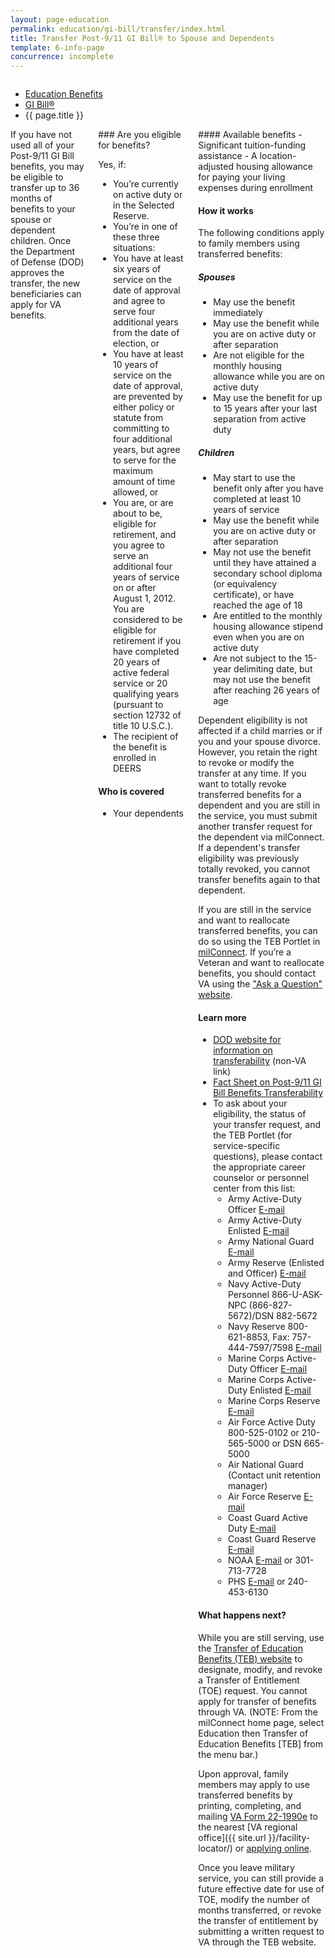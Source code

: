 ```yaml
---
layout: page-education
permalink: education/gi-bill/transfer/index.html
title: Transfer Post-9/11 GI Bill® to Spouse and Dependents
template: 6-info-page
concurrence: incomplete
---
```


<div class="splash" markdown="0">
<div class="row" markdown="0">
<div class="small-12 columns" markdown="0">

<ul class="breadcrumbs" role="menubar" aria-label="Primary">
<li class="parent"><a href="{{ site.url }}/education/">Education Benefits</a></li>
<li class="parent"><a href="{{ site.url }}/education/gi-bill/">GI Bill®</a></li>
<li class="active">{{ page.title }}</li>
</ul>

</div>
</div>
</div>

<div class="main" role="main" markdown="0">

<div class="section one" markdown="0">
<div class="primary" markdown="0">
<div class="row" markdown="0">
<div class="small-12 columns" markdown="1">
<div markdown="1">
If you have not used all of your Post-9/11 GI Bill benefits, you may be eligible to transfer up to 36 months of benefits to your spouse or dependent children. Once the Department of Defense (DOD) approves the transfer, the new beneficiaries can apply for VA benefits.
</div>
<div class="call-out" markdown="1">
### Are you eligible for benefits?

Yes, if: 

- You’re currently on active duty or in the Selected Reserve.
- You’re in one of these three situations:
- You have at least six years of service on the date of approval and agree to serve four additional years from the date of election, or
- You have at least 10 years of service on the date of approval, are prevented by either policy or statute from committing to four additional years, but agree to serve for the maximum amount of time allowed, or
- You are, or are about to be, eligible for retirement, and you agree to serve an additional four years of service on or after August 1, 2012. You are considered to be eligible for retirement if you have completed 20 years of active federal service or 20 qualifying years (pursuant to section 12732 of title 10 U.S.C.).
- The recipient of the benefit is enrolled in DEERS

#### Who is covered
- Your dependents 
</div>
<div markdown="1">
#### Available benefits
- Significant tuition-funding assistance 
- A location-adjusted housing allowance for paying your living expenses during enrollment

#### How it works

The following conditions apply to family members using transferred benefits:

##### Spouses

- May use the benefit immediately
- May use the benefit while you are on active duty or after separation
- Are not eligible for the monthly housing allowance while you are on active duty
- May use the benefit for up to 15 years after your last separation from active duty

##### Children

- May start to use the benefit only after you have completed at least 10 years of service
- May use the benefit while you are on active duty or after separation
- May not use the benefit until they have attained a secondary school diploma (or equivalency certificate), or have reached the age of 18
- Are entitled to the monthly housing allowance stipend even when you are on active duty
- Are not subject to the 15-year delimiting date, but may not use the benefit after reaching 26 years of age

Dependent eligibility is not affected if a child marries or if you and your spouse divorce. However, you retain the right to revoke or modify the transfer at any time. If you want to totally revoke transferred benefits for a dependent and you are still in the service, you must submit another transfer request for the dependent via milConnect. If a dependent's transfer eligibility was previously totally revoked, you cannot transfer benefits again to that dependent.

If you are still in the service and want to reallocate transferred benefits, you can do so using the TEB Portlet in [milConnect](https://www.dmdc.osd.mil/milconnect). If you’re a Veteran and want to reallocate benefits, you should contact VA using the ["Ask a Question" website](http://gibill.custhelp.com).


#### Learn more

- [DOD website for information on transferability](http://archive.defense.gov/Home/Features/2009/0409_gibill/) (non-VA link)
- [Fact Sheet on Post-9/11 GI Bill Benefits Transferability](http://www.benefits.va.gov/gibill/docs/factsheets/Transferability_Factsheet.pdf)
- To ask about your eligibility, the status of your transfer request, and the TEB Portlet (for service-specific questions), please contact the appropriate career counselor or personnel center from this list:
  - Army Active-Duty Officer  [E-mail](mailto:usarmy.knox.hrc.mbx.tagd-post-911-gi-bill@mail.mil)
  - Army Active-Duty Enlisted  [E-mail](mailto:usarmy.knox.hrc.mbx.tagd-post-911-gi-bill@mail.mil)
  - Army National Guard  [E-mail](mailto:ng.robinson.ngb-arng-pec.mbx.arng-hrm-o-gi-bill-ch33@mail.mil)
  - Army Reserve (Enlisted and Officer)  [E-mail](mailto:usarmy.knox.hrc.mbx.tagd-post-911-gi-bill@mail.mil)
  - Navy Active-Duty Personnel  866-U-ASK-NPC (866-827-5672)/DSN 882-5672
  - Navy Reserve  800-621-8853, Fax: 757-444-7597/7598  [E-mail](mailto:cnrfc_post911gibill@navy.mil)
  - Marine Corps Active-Duty Officer  [E-mail](mailto:Angelo.Valadez@usmc.mil)
  - Marine Corps Active-Duty Enlisted  [E-mail](mailto:Michael.A.Peck@usmc.mil)
  - Marine Corps Reserve  [E-mail](mailto:smb_manpower.cmt@usmc.mil)
  - Air Force Active Duty  800-525-0102 or 210-565-5000 or DSN 665-5000
  - Air National Guard  (Contact unit retention manager) 
  - Air Force Reserve  [E-mail](mailto:julia.williamson@us.af.mil)
  - Coast Guard Active Duty  [E-mail](mailto:reidus.stokes@uscg.mil)
  - Coast Guard Reserve  [E-mail](mailto:reserveVAeducation@uscg.mil)
  - NOAA  [E-mail](mailto:Gregory.Raymond@noaa.gov) or 301-713-7728
  - PHS  [E-mail](mailto:OCCOHelpdesk@hhs.gov) or 240-453-6130


#### What happens next?

While you are still serving, use the [Transfer of Education Benefits (TEB) website](https://www.dmdc.osd.mil/milconnect/faces/faqs?_adf.ctrl-state=c4t1chkk8_4) to designate, modify, and revoke a Transfer of Entitlement (TOE) request. You cannot apply for transfer of benefits through VA. (NOTE: From the milConnect home page, select Education then Transfer of Education Benefits [TEB] from the menu bar.)

Upon approval, family members may apply to use transferred benefits by printing, completing, and mailing [VA Form 22-1990e](http://www.vba.va.gov/pubs/forms/VBA-22-1990e-ARE.pdf) to the nearest [VA regional office]({{ site.url }}/facility-locator/) or [applying online](http://vabenefits.vba.va.gov/vonapp/main.asp). 

Once you leave military service, you can still provide a future effective date for use of TOE, modify the number of months transferred, or revoke the transfer of entitlement by submitting a written request to VA through the TEB website.
</div>
</div>
</div>
</div>


</div>
